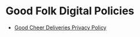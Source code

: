 # Good Folk Digital Policies

- [Good Cheer Deliveries Privacy Policy](https://username.github.io/good-folk-digital-policies/good-cheer-deliveries/privacy-policy.md)
